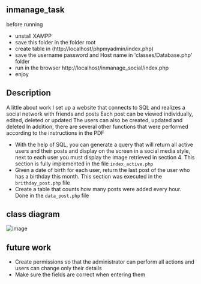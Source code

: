 ## inmanage_task

before running
* unstall XAMPP
* save this folder in the folder root
* create table in (http://localhost/phpmyadmin/index.php)
* save the username password and Host name in 'classes/Database.php' folder
* run in the browser http://localhost/inmanage_social/index.php
* enjoy
## Description
A little about work
I set up a website that connects to SQL and realizes a social network with friends and posts
Each post can be viewed individually, edited, deleted or updated
The users can also be created, updated and deleted
In addition, there are several other functions that were performed according to the instructions in the PDF
* With the help of SQL, you can generate a query that will return all active users and their posts and display on the screen in a social media style, next to each user you must display the image retrieved in section 4. This section is fully implemented in the file `index_active.php`
* Given a date of birth for each user, return the last post of the user who has a birthday this month. This section was executed in the `brithday_post.php` file
* Create a table that counts how many posts were added every hour. Done in the `data_post.php` file


## class diagram
![image](https://github.com/user-attachments/assets/f83b3a42-bef5-4cc9-8815-e9f9882256a5)



## future work
* Create permissions so that the administrator can perform all actions and users can change only their details
* Make sure the fields are correct when entering them

